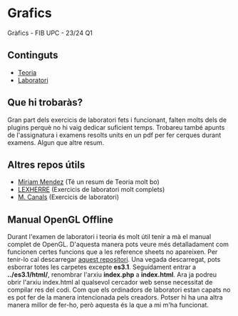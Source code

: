 # Grafics
Gràfics - FIB UPC - 23/24 Q1

## Continguts
- [Teoria](Grafics/Teoria)
- [Laboratori](Grafics/Laboratori)


## Que hi trobaràs?
Gran part dels exercicis de laboratori fets i funcionant, falten molts dels de plugins perquè no hi vaig dedicar suficient temps.
Trobareu també apunts de l'assignatura i examens resolts units en un pdf per fer cerques durant examens. Algun que altre resum.


## Altres repos útils
- [Miriam Mendez](https://github.com/miriam-mendez/Grafics/tree/main) (Té un resum de Teoria molt bo)
- [LEXHERRE](https://github.com/LEXHERRE/GRAU-G/tree/master) (Exercicis de laboratori molt complets)
- [M. Canals](https://gitlab.com/m-canals/gei/-/tree/main/G) (Exercicis de laboratori)


## Manual OpenGL Offline
Durant l'examen de laboratori i teoria és molt útil tenir a mà el manual complet de OpenGL. D'aquesta manera pots veure més detalladament com funcionen certes funcions que a les reference sheets no apareixen. Per tenir-lo cal descarregar [aquest repositori](https://github.com/KhronosGroup/OpenGL-Refpages). Una vegada descarregat, pots esborrar totes les carpetes excepte **es3.1**. Seguidament entrar a **../es3.1/html/**, renombrar l'arxiu **index.php** a **index.html**. Ara ja podreu obrir l'arxiu index.html al qualsevol cercador web sense necessitat de compilar res del codi. Com que els ordinadors de laboratori estan capats no es pot fer de la manera intencionada pels creadors. Potser hi ha una altra manera millor de fer-ho, però aquesta és la que a mi m'ha funcionat.
